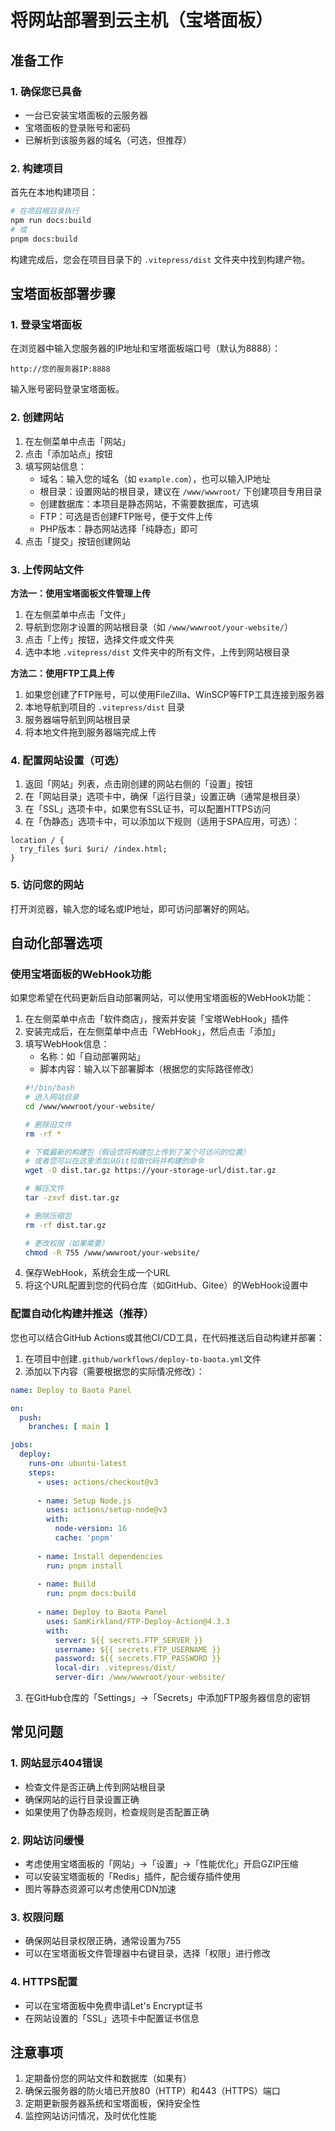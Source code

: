 # 将网站部署到云主机（宝塔面板）

## 准备工作

### 1. 确保您已具备
- 一台已安装宝塔面板的云服务器
- 宝塔面板的登录账号和密码
- 已解析到该服务器的域名（可选，但推荐）

### 2. 构建项目

首先在本地构建项目：

```bash
# 在项目根目录执行
npm run docs:build
# 或
pnpm docs:build
```

构建完成后，您会在项目目录下的 `.vitepress/dist` 文件夹中找到构建产物。

## 宝塔面板部署步骤

### 1. 登录宝塔面板

在浏览器中输入您服务器的IP地址和宝塔面板端口号（默认为8888）：
```
http://您的服务器IP:8888
```

输入账号密码登录宝塔面板。

### 2. 创建网站

1. 在左侧菜单中点击「网站」
2. 点击「添加站点」按钮
3. 填写网站信息：
   - 域名：输入您的域名（如 `example.com`），也可以输入IP地址
   - 根目录：设置网站的根目录，建议在 `/www/wwwroot/` 下创建项目专用目录
   - 创建数据库：本项目是静态网站，不需要数据库，可选填
   - FTP：可选是否创建FTP账号，便于文件上传
   - PHP版本：静态网站选择「纯静态」即可
4. 点击「提交」按钮创建网站

### 3. 上传网站文件

**方法一：使用宝塔面板文件管理上传**

1. 在左侧菜单中点击「文件」
2. 导航到您刚才设置的网站根目录（如 `/www/wwwroot/your-website/`）
3. 点击「上传」按钮，选择文件或文件夹
4. 选中本地 `.vitepress/dist` 文件夹中的所有文件，上传到网站根目录

**方法二：使用FTP工具上传**

1. 如果您创建了FTP账号，可以使用FileZilla、WinSCP等FTP工具连接到服务器
2. 本地导航到项目的 `.vitepress/dist` 目录
3. 服务器端导航到网站根目录
4. 将本地文件拖到服务器端完成上传

### 4. 配置网站设置（可选）

1. 返回「网站」列表，点击刚创建的网站右侧的「设置」按钮
2. 在「网站目录」选项卡中，确保「运行目录」设置正确（通常是根目录）
3. 在「SSL」选项卡中，如果您有SSL证书，可以配置HTTPS访问
4. 在「伪静态」选项卡中，可以添加以下规则（适用于SPA应用，可选）：

```
location / {
  try_files $uri $uri/ /index.html;
}
```

### 5. 访问您的网站

打开浏览器，输入您的域名或IP地址，即可访问部署好的网站。

## 自动化部署选项

### 使用宝塔面板的WebHook功能

如果您希望在代码更新后自动部署网站，可以使用宝塔面板的WebHook功能：

1. 在左侧菜单中点击「软件商店」，搜索并安装「宝塔WebHook」插件
2. 安装完成后，在左侧菜单中点击「WebHook」，然后点击「添加」
3. 填写WebHook信息：
   - 名称：如「自动部署网站」
   - 脚本内容：输入以下部署脚本（根据您的实际路径修改）
   ```bash
   #!/bin/bash
   # 进入网站目录
   cd /www/wwwroot/your-website/
   
   # 删除旧文件
   rm -rf *
   
   # 下载最新的构建包（假设您将构建包上传到了某个可访问的位置）
   # 或者您可以在这里添加从Git拉取代码并构建的命令
   wget -O dist.tar.gz https://your-storage-url/dist.tar.gz
   
   # 解压文件
   tar -zxvf dist.tar.gz
   
   # 删除压缩包
   rm -rf dist.tar.gz
   
   # 更改权限（如果需要）
   chmod -R 755 /www/wwwroot/your-website/
   ```
4. 保存WebHook，系统会生成一个URL
5. 将这个URL配置到您的代码仓库（如GitHub、Gitee）的WebHook设置中

### 配置自动化构建并推送（推荐）

您也可以结合GitHub Actions或其他CI/CD工具，在代码推送后自动构建并部署：

1. 在项目中创建`.github/workflows/deploy-to-baota.yml`文件
2. 添加以下内容（需要根据您的实际情况修改）：

```yaml
name: Deploy to Baota Panel

on:
  push:
    branches: [ main ]

jobs:
  deploy:
    runs-on: ubuntu-latest
    steps:
      - uses: actions/checkout@v3
      
      - name: Setup Node.js
        uses: actions/setup-node@v3
        with:
          node-version: 16
          cache: 'pnpm'
      
      - name: Install dependencies
        run: pnpm install
      
      - name: Build
        run: pnpm docs:build
      
      - name: Deploy to Baota Panel
        uses: SamKirkland/FTP-Deploy-Action@4.3.3
        with:
          server: ${{ secrets.FTP_SERVER }}
          username: ${{ secrets.FTP_USERNAME }}
          password: ${{ secrets.FTP_PASSWORD }}
          local-dir: .vitepress/dist/
          server-dir: /www/wwwroot/your-website/
```

3. 在GitHub仓库的「Settings」->「Secrets」中添加FTP服务器信息的密钥

## 常见问题

### 1. 网站显示404错误
- 检查文件是否正确上传到网站根目录
- 确保网站的运行目录设置正确
- 如果使用了伪静态规则，检查规则是否配置正确

### 2. 网站访问缓慢
- 考虑使用宝塔面板的「网站」->「设置」->「性能优化」开启GZIP压缩
- 可以安装宝塔面板的「Redis」插件，配合缓存插件使用
- 图片等静态资源可以考虑使用CDN加速

### 3. 权限问题
- 确保网站目录权限正确，通常设置为755
- 可以在宝塔面板文件管理器中右键目录，选择「权限」进行修改

### 4. HTTPS配置
- 可以在宝塔面板中免费申请Let's Encrypt证书
- 在网站设置的「SSL」选项卡中配置证书信息

## 注意事项

1. 定期备份您的网站文件和数据库（如果有）
2. 确保云服务器的防火墙已开放80（HTTP）和443（HTTPS）端口
3. 定期更新服务器系统和宝塔面板，保持安全性
4. 监控网站访问情况，及时优化性能
